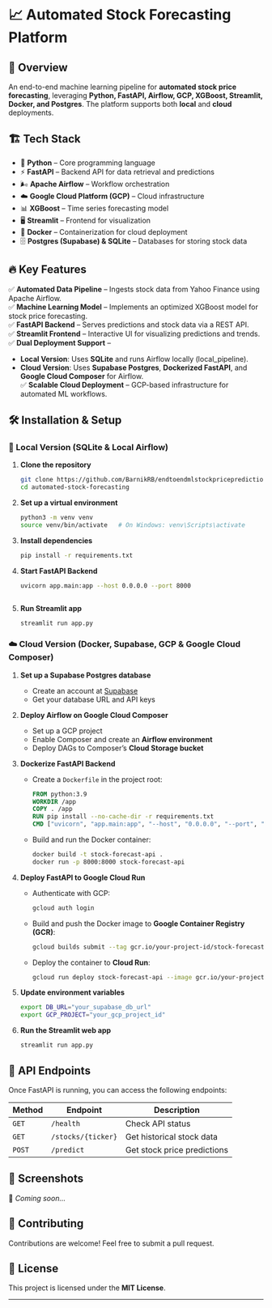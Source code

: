 

# 📈 Automated Stock Forecasting Platform  

## 🚀 Overview  
An end-to-end machine learning pipeline for **automated stock price forecasting**, leveraging **Python, FastAPI, Airflow, GCP, XGBoost, Streamlit, Docker, and Postgres**. The platform supports both **local** and **cloud** deployments.  

## 🏗️ Tech Stack  
- 🐍 **Python** – Core programming language  
- ⚡ **FastAPI** – Backend API for data retrieval and predictions  
- 🌬️ **Apache Airflow** – Workflow orchestration  
- ☁️ **Google Cloud Platform (GCP)** – Cloud infrastructure  
- 📊 **XGBoost** – Time series forecasting model  
- 🖥️ **Streamlit** – Frontend for visualization  
- 🐳 **Docker** – Containerization for cloud deployment  
- 🗄️ **Postgres (Supabase) & SQLite** – Databases for storing stock data  

## 🔥 Key Features  
✅ **Automated Data Pipeline** – Ingests stock data from Yahoo Finance using Apache Airflow.  
✅ **Machine Learning Model** – Implements an optimized XGBoost model for stock price forecasting.  
✅ **FastAPI Backend** – Serves predictions and stock data via a REST API.  
✅ **Streamlit Frontend** – Interactive UI for visualizing predictions and trends.  
✅ **Dual Deployment Support** –  
   - **Local Version**: Uses **SQLite** and runs Airflow locally (local_pipeline).  
   - **Cloud Version**: Uses **Supabase Postgres**, **Dockerized FastAPI**, and **Google Cloud Composer** for Airflow.  
✅ **Scalable Cloud Deployment** – GCP-based infrastructure for automated ML workflows.  

## 🛠️ Installation & Setup  

### 🔹 Local Version (SQLite & Local Airflow)  
1. **Clone the repository**  
   ```bash
   git clone https://github.com/BarnikRB/endtoendmlstockpriceprediction.git
   cd automated-stock-forecasting
   ```
2. **Set up a virtual environment**  
   ```bash
   python3 -m venv venv
   source venv/bin/activate   # On Windows: venv\Scripts\activate
   ```
3. **Install dependencies**  
   ```bash
   pip install -r requirements.txt
   ```
4. **Start FastAPI Backend**  
   ```bash
   uvicorn app.main:app --host 0.0.0.0 --port 8000
   ```

   ```
5. **Run Streamlit app**  
   ```bash
   streamlit run app.py
   ```

### ☁️ Cloud Version (Docker, Supabase, GCP & Google Cloud Composer)  
1. **Set up a Supabase Postgres database**  
   - Create an account at [Supabase](https://supabase.com/)  
   - Get your database URL and API keys  

2. **Deploy Airflow on Google Cloud Composer**  
   - Set up a GCP project  
   - Enable Composer and create an **Airflow environment**  
   - Deploy DAGs to Composer’s **Cloud Storage bucket**  

3. **Dockerize FastAPI Backend**  
   - Create a `Dockerfile` in the project root:  
     ```dockerfile
     FROM python:3.9
     WORKDIR /app
     COPY . /app
     RUN pip install --no-cache-dir -r requirements.txt
     CMD ["uvicorn", "app.main:app", "--host", "0.0.0.0", "--port", "8000"]
     ```
   - Build and run the Docker container:  
     ```bash
     docker build -t stock-forecast-api .
     docker run -p 8000:8000 stock-forecast-api
     ```

4. **Deploy FastAPI to Google Cloud Run**  
   - Authenticate with GCP:  
     ```bash
     gcloud auth login
     ```
   - Build and push the Docker image to **Google Container Registry (GCR)**:  
     ```bash
     gcloud builds submit --tag gcr.io/your-project-id/stock-forecast-api
     ```
   - Deploy the container to **Cloud Run**:  
     ```bash
     gcloud run deploy stock-forecast-api --image gcr.io/your-project-id/stock-forecast-api --platform managed --allow-unauthenticated
     ```

5. **Update environment variables**  
   ```bash
   export DB_URL="your_supabase_db_url"
   export GCP_PROJECT="your_gcp_project_id"
   ```

6. **Run the Streamlit web app**  
   ```bash
   streamlit run app.py
   ```

## 📡 API Endpoints  
Once FastAPI is running, you can access the following endpoints:  

| Method | Endpoint | Description |
|--------|---------|-------------|
| `GET` | `/health` | Check API status |
| `GET` | `/stocks/{ticker}` | Get historical stock data |
| `POST` | `/predict` | Get stock price predictions |

## 📸 Screenshots  
🚀 *Coming soon...*  

## 🤝 Contributing  
Contributions are welcome! Feel free to submit a pull request.  

## 📜 License  
This project is licensed under the **MIT License**.  

---
